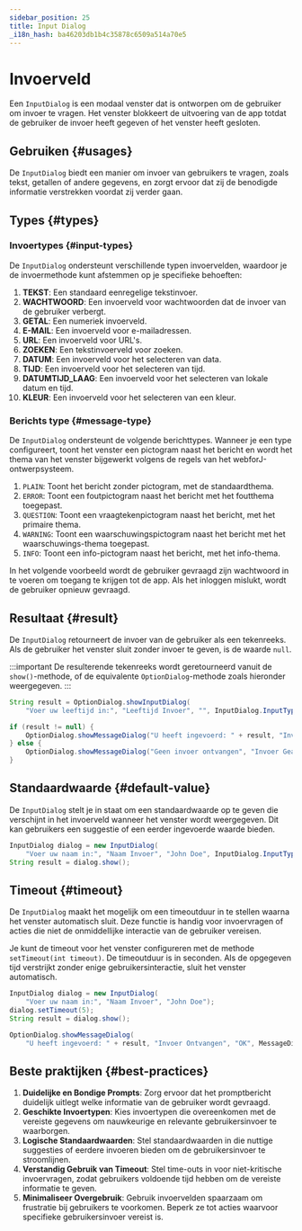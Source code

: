 ```yaml
---
sidebar_position: 25
title: Input Dialog
_i18n_hash: ba46203db1b4c35878c6509a514a70e5
---
```

# Invoerveld

<DocChip chip='shadow' />
<DocChip chip='since' label='24.02' />
<JavadocLink type="foundation" location="com/webforj/component/optiondialog/InputDialog" top='true'/>

Een `InputDialog` is een modaal venster dat is ontworpen om de gebruiker om invoer te vragen. Het venster blokkeert de uitvoering van de app totdat de gebruiker de invoer heeft gegeven of het venster heeft gesloten.

<ComponentDemo 
path='/webforj/inputdialogbasic?' 
javaE='https://raw.githubusercontent.com/webforj/webforj-documentation/refs/heads/main/src/main/java/com/webforj/samples/views/optiondialog/input/InputDialogBasicView.java'
height = '500px'
/>

## Gebruiken {#usages}

De `InputDialog` biedt een manier om invoer van gebruikers te vragen, zoals tekst, getallen of andere gegevens, en zorgt ervoor dat zij de benodigde informatie verstrekken voordat zij verder gaan.

## Types {#types}

### Invoertypes {#input-types}

De `InputDialog` ondersteunt verschillende typen invoervelden, waardoor je de invoermethode kunt afstemmen op je specifieke behoeften:

1. **TEKST**: Een standaard eenregelige tekstinvoer.
2. **WACHTWOORD**: Een invoerveld voor wachtwoorden dat de invoer van de gebruiker verbergt.
3. **GETAL**: Een numeriek invoerveld.
4. **E-MAIL**: Een invoerveld voor e-mailadressen.
5. **URL**: Een invoerveld voor URL's.
6. **ZOEKEN**: Een tekstinvoerveld voor zoeken.
7. **DATUM**: Een invoerveld voor het selecteren van data.
8. **TIJD**: Een invoerveld voor het selecteren van tijd.
9. **DATUMTIJD_LAAG**: Een invoerveld voor het selecteren van lokale datum en tijd.
10. **KLEUR**: Een invoerveld voor het selecteren van een kleur.

### Berichts type {#message-type}

De `InputDialog` ondersteunt de volgende berichttypes. Wanneer je een type configureert, toont het venster een pictogram naast het bericht en wordt het thema van het venster bijgewerkt volgens de regels van het webforJ-ontwerpsysteem.

1. `PLAIN`: Toont het bericht zonder pictogram, met de standaardthema.
2. `ERROR`: Toont een foutpictogram naast het bericht met het foutthema toegepast.
3. `QUESTION`: Toont een vraagtekenpictogram naast het bericht, met het primaire thema.
4. `WARNING`: Toont een waarschuwingspictogram naast het bericht met het waarschuwings-thema toegepast.
5. `INFO`: Toont een info-pictogram naast het bericht, met het info-thema.

In het volgende voorbeeld wordt de gebruiker gevraagd zijn wachtwoord in te voeren om toegang te krijgen tot de app. Als het inloggen mislukt, wordt de gebruiker opnieuw gevraagd.

<ComponentDemo 
path='/webforj/inputdialogtype?' 
javaE='https://raw.githubusercontent.com/webforj/webforj-documentation/refs/heads/main/src/main/java/com/webforj/samples/views/optiondialog/input/InputDialogTypeView.java'
height = '350px'
/>

## Resultaat {#result}

De `InputDialog` retourneert de invoer van de gebruiker als een tekenreeks. Als de gebruiker het venster sluit zonder invoer te geven, is de waarde `null`.

:::important
De resulterende tekenreeks wordt geretourneerd vanuit de `show()`-methode, of de equivalente `OptionDialog`-methode zoals hieronder weergegeven. 
:::

```java showLineNumbers
String result = OptionDialog.showInputDialog(
    "Voer uw leeftijd in:", "Leeftijd Invoer", "", InputDialog.InputType.NUMBER);

if (result != null) {
    OptionDialog.showMessageDialog("U heeft ingevoerd: " + result, "Invoer Ontvangen");
} else {
    OptionDialog.showMessageDialog("Geen invoer ontvangen", "Invoer Geannuleerd");
}
```

## Standaardwaarde {#default-value}

De `InputDialog` stelt je in staat om een standaardwaarde op te geven die verschijnt in het invoerveld wanneer het venster wordt weergegeven. Dit kan gebruikers een suggestie of een eerder ingevoerde waarde bieden.

```java showLineNumbers
InputDialog dialog = new InputDialog(
    "Voer uw naam in:", "Naam Invoer", "John Doe", InputDialog.InputType.TEXT);
String result = dialog.show();
```

## Timeout {#timeout}

De `InputDialog` maakt het mogelijk om een timeoutduur in te stellen waarna het venster automatisch sluit. Deze functie is handig voor invoervragen of acties die niet de onmiddellijke interactie van de gebruiker vereisen.

Je kunt de timeout voor het venster configureren met de methode `setTimeout(int timeout)`. De timeoutduur is in seconden. Als de opgegeven tijd verstrijkt zonder enige gebruikersinteractie, sluit het venster automatisch.

```java showLineNumbers
InputDialog dialog = new InputDialog(
    "Voer uw naam in:", "Naam Invoer", "John Doe");
dialog.setTimeout(5);
String result = dialog.show();

OptionDialog.showMessageDialog(
    "U heeft ingevoerd: " + result, "Invoer Ontvangen", "OK", MessageDialog.MessageType.INFO);
```

## Beste praktijken {#best-practices}

1. **Duidelijke en Bondige Prompts**: Zorg ervoor dat het promptbericht duidelijk uitlegt welke informatie van de gebruiker wordt gevraagd.
2. **Geschikte Invoertypen**: Kies invoertypen die overeenkomen met de vereiste gegevens om nauwkeurige en relevante gebruikersinvoer te waarborgen.
3. **Logische Standaardwaarden**: Stel standaardwaarden in die nuttige suggesties of eerdere invoeren bieden om de gebruikersinvoer te stroomlijnen.
4. **Verstandig Gebruik van Timeout**: Stel time-outs in voor niet-kritische invoervragen, zodat gebruikers voldoende tijd hebben om de vereiste informatie te geven.
5. **Minimaliseer Overgebruik**: Gebruik invoervelden spaarzaam om frustratie bij gebruikers te voorkomen. Beperk ze tot acties waarvoor specifieke gebruikersinvoer vereist is.
